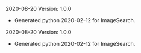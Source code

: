 2020-08-20 Version: 1.0.0
- Generated python 2020-02-12 for ImageSearch.

2020-08-20 Version: 1.0.0
- Generated python 2020-02-12 for ImageSearch.

